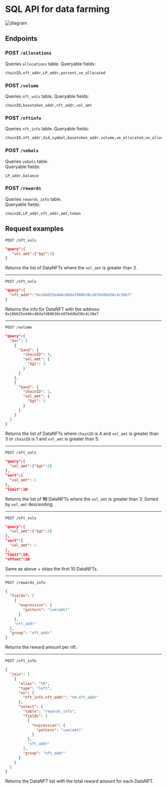 # SQL API for data farming



![diagram](https://user-images.githubusercontent.com/25263018/202422416-e7c8e196-fd7a-4c51-be01-bffe7296b073.png)

## Endpoints

### POST `/allocations`
Queries `allocations` table.
Queryable fields:
```
chainID,nft_addr,LP_addr,percent,ve_allocated
```

### POST `/volume`
Queries `nft_vols` table.
Queryable fields:
```
chainID,basetoken_addr,nft_addr,vol_amt
```

### POST `/nftinfo`
Queries `nft_info` table.
Queryable fields:
```
chainID,nft_addr,did,symbol,basetoken_addr,volume,ve_allocated,ve_allocated_realtime
```

### POST `/vebals`
Queries `vebals` table.  
Queryable fields:
```
LP_addr,balance
```

### POST `/rewards`
Queries `rewards_info` table.  
Queryable fields:
```
chainID,LP_addr,nft_addr,amt,token
```

## Request examples

`POST /nft_vols`
```json
"query":{
   "vol_amt":{"$gt":3}
}
```
Returns the list of DataNFTs where the `vol_amt` is greater than 3.

---

`POST /nft_vols`
```json
"query":{
  "nft_addr":"0x18b025e44bcd8dafd00638ce87bddbd38c4c38e7"
}
```
Returns the info for DataNFT with the address `0x18b025e44bcd8dafd00638ce87bddbd38c4c38e7`

---

`POST /volume`
```json
"query":{
  "$or": [
    {
      "$and": {
        "chainID": 4,
        "vol_amt": {
          "$gt": 3
        }
      }
    },
    {
      "$and": {
        "chainID": 1,
        "vol_amt": {
          "$gt": 5
        }
      }
    }
  ]
}
```
Returns the list of DataNFTs where `chainID` is 4 and `vol_amt` is greater than 3 or `chainID` is 1 and `vol_amt` is greater than 5.

---

`POST /nft_vols`
```json
"query":{
  "vol_amt":{"$gt":3}
},
"sort":{
  "vol_amt":-1
},
"limit":10
```
Returns the list of **10** DataNFTs where the `vol_amt` is greater than 3. Sorted by `vol_amt` descending.

---

`POST /nft_vols`
```json
"query":{
  "vol_amt":{"$gt":3}
},
"sort":{
  "vol_amt":-1
},
"limit":10,
"offset":10
```

Same as above + skips the first 10 DataNFTs.

---

`POST /rewards_info`
```json
{
  "fields": [
    {
      "expression": {
        "pattern": "sum(amt)"
      }
    },
    "nft_addr"
  ],
  "group": "nft_addr"
}
```

Returns the reward amount per nft.

---

`POST /nft_info`
```json
{
  "join": [
    {
      "alias": "t0",
      "type": "left",
      "on": {
        "nft_info.nft_addr": "t0.nft_addr"
      },
      "select": {
        "table": "rewards_info",
        "fields": [
          {
            "expression": {
              "pattern": "sum(amt)"
            }
          },
          "nft_addr"
        ],
        "group": "nft_addr"
      }
    }
  ]
}
```

Returns the DataNFT list with the total reward amount for each DataNFT.
